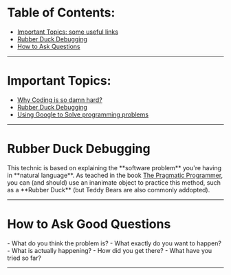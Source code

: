 <h1 id="toc">Table of Contents:</h1>
<ul>
    <li>
        <a href="#important-topics">Important Topics: some useful links</a>
    </li>
    <li>
        <a href="#rubber-duck-debugging">Rubber Duck Debugging</a>
    </li>
    <li>
       <a href="#asking-questions">How to Ask Questions</a>
    </li>
</ul>
<hr>

<h1 id="important-topics">Important Topics:</h1>
<ul>
    <li>
        <a href="https://web.archive.org/web/20230630111131/https://www.thinkful.com/blog/why-learning-to-code-is-so-damn-hard/#:~:text=Phase%20III%3A%20The%20Desert%20of%20Despair" target="_blank">Why Coding is so damn hard?</a>
    </li>
    <li>
        <a href="https://en.wikipedia.org/wiki/Rubber_duck_debugging" target="_blank">Rubber Duck Debugging</a>
    <li>
        <a href="https://old.codinginflow.com/google-programming-questions" target="_blank">Using Google to Solve programming problems</a>
    </li>
</ul>
<hr>

<h1 id="rubber-duck-debugging">Rubber Duck Debugging</h1>
This technic is based on explaining the **software problem** you're having in **natural language**.
As teached in the book <a href="" target="_blank">The Pragmatic Programmer</a>, you can (and should) use an inanimate object to practice this method, such as a **Rubber Duck** (but Teddy Bears are also commonly addopted).
<hr>

<h1 id="asking-questions">How to Ask Good Questions</h1>
- What do you think the problem is?
- What exactly do you want to happen?
- What is actually happening?
- How did you get there?
- What have you tried so far?
<hr>
